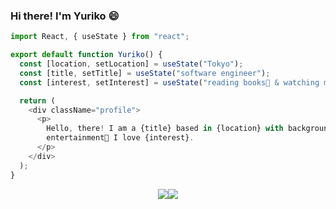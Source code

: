 ### Hi there! I'm Yuriko 😄

```javascript
import React, { useState } from "react";

export default function Yuriko() {
  const [location, setLocation] = useState("Tokyo");
  const [title, setTitle] = useState("software engineer");
  const [interest, setInterest] = useState("reading books📕 & watching movies🍿")

  return (
    <div className="profile">
      <p>
        Hello, there! I am a {title} based in {location} with background in media and
        entertainment🎥 I love {interest}.
      </p>
    </div>
  );
}

```
<div style="display:flex; justify-content:center; align-items:center">
  <img src="https://github-readme-stats.vercel.app/api?username=yuriko-coder&show_icons=true&theme=radical&count_private=true&include_all_commits=true&layout=compact&hide=issues,stars" />
  <img src="https://github-readme-stats.vercel.app/api/top-langs/?username=yuriko-coder&theme=radical&layout=compact" />
<div>

<!-- ![Anurag's GitHub stats](https://github-readme-stats.vercel.app/api?username=yuriko-coder&show_icons=true&theme=radical&count_private=true&include_all_commits=true&hide=issues&layout=compact)
 
 # Languages, frameworks and libraries
![JavaScript](https://img.shields.io/badge/javascript-%23323330.svg?style=for-the-badge&logo=javascript&logoColor=%23F7DF1E)
![HTML5](https://img.shields.io/badge/html5-%23E34F26.svg?style=for-the-badge&logo=html5&logoColor=white)
![CSS3](https://img.shields.io/badge/css3-%231572B6.svg?style=for-the-badge&logo=css3&logoColor=white)
![Swift](https://img.shields.io/badge/swift-%23FA7343.svg?style=for-the-badge&logo=swift&logoColor=white)
![NodeJS](https://img.shields.io/badge/node.js-%2343853D.svg?style=for-the-badge&logo=node.js&logoColor=white)
![Express.js](https://img.shields.io/badge/express.js-%23404d59.svg?style=for-the-badge&logo=express&logoColor=%2361DAFB)
![React](https://img.shields.io/badge/react-%2320232a.svg?style=for-the-badge&logo=react&logoColor=%2361DAFB)
![React Native](https://img.shields.io/badge/react_native-%2320232a.svg?style=for-the-badge&logo=react&logoColor=%2361DAFB)
![Jasmine](https://img.shields.io/badge/jasmine-%238A4182.svg?style=for-the-badge&logo=jasmine&logoColor=white)
<!--
**yuriko-coder/yuriko-coder** is a ✨ _special_ ✨ repository because its `README.md` (this file) appears on your GitHub profile.

Here are some ideas to get you started:

- 🔭 I’m currently working on ...
- 🌱 I’m currently learning ...
- 👯 I’m looking to collaborate on ...
- 🤔 I’m looking for help with ...
- 💬 Ask me about ...
- 📫 How to reach me: ...
- 😄 Pronouns: ...
- ⚡ Fun fact: ...
-->
